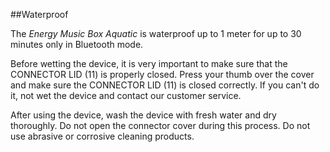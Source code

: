 ##Waterproof

The *Energy Music Box Aquatic* is waterproof up to 1 meter for up to 30 minutes only in Bluetooth mode.

Before wetting the device, it is very important to make sure that the CONNECTOR LID (11) is properly closed. Press your thumb over the cover and make sure the CONNECTOR LID (11) is closed correctly. If you can't do it, not wet the device and contact our customer service.

After using the device, wash the device with fresh water and dry thoroughly. Do not open the connector cover during this process. Do not use abrasive or corrosive cleaning products.
